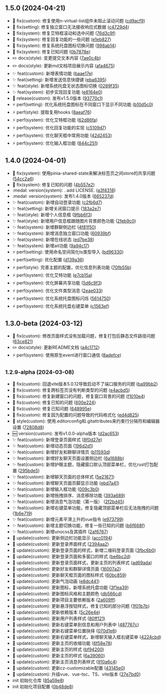 ## 1.5.0 (2024-04-21)

* :bug: fix(custom): 修复使用n-virtual-list组件未阻止滚动问题 ([cd9acf9](https://github.com/nongyehong/HuLa-IM-Tauri/commit/cd9acf9))
* :bug: fix(setting): 修复独立窗口无法接收响应式数据 ([c4729d4](https://github.com/nongyehong/HuLa-IM-Tauri/commit/c4729d4))
* :bug: fix(system): 修复艾特框滚动和选中问题 ([76d3c9f](https://github.com/nongyehong/HuLa-IM-Tauri/commit/76d3c9f))
* :bug: fix(system): 修复回复功能的一些问题 ([e1eb827](https://github.com/nongyehong/HuLa-IM-Tauri/commit/e1eb827))
* :bug: fix(system): 修复系统托盘图标切换问题 ([998ab14](https://github.com/nongyehong/HuLa-IM-Tauri/commit/998ab14))
* :bug: fix(system): 修复已知问题 ([0b7878e](https://github.com/nongyehong/HuLa-IM-Tauri/commit/0b7878e))
* :pencil2: docs(style): 变更提交文本内容 ([7ae0c4b](https://github.com/nongyehong/HuLa-IM-Tauri/commit/7ae0c4b))
* :pencil2: docs(style): 更新md文档项目展示内容 ([afa4675](https://github.com/nongyehong/HuLa-IM-Tauri/commit/afa4675))
* :sparkles: feat(custom): 新增表情功能 ([baae17e](https://github.com/nongyehong/HuLa-IM-Tauri/commit/baae17e))
* :sparkles: feat(setting): 新增发送信息快捷键 ([eba6395](https://github.com/nongyehong/HuLa-IM-Tauri/commit/eba6395))
* :sparkles: feat(style): 新增系统托盘无状态图标切换 ([0289f35](https://github.com/nongyehong/HuLa-IM-Tauri/commit/0289f35))
* :sparkles: feat(system): 初步实现回复功能 ([e8164e0](https://github.com/nongyehong/HuLa-IM-Tauri/commit/e8164e0))
* :tada: release(custom): 发布v1.5.0版本 ([93770c1](https://github.com/nongyehong/HuLa-IM-Tauri/commit/93770c1))
* :zap: perf(setting): 优化系统托盘图标在不同窗口下显示不同功能 ([b10d5c0](https://github.com/nongyehong/HuLa-IM-Tauri/commit/b10d5c0))
* :zap: perf(style): 提取复用hooks ([8aeaf76](https://github.com/nongyehong/HuLa-IM-Tauri/commit/8aeaf76))
* :zap: perf(system): 优化艾特框功能 ([62d86fa](https://github.com/nongyehong/HuLa-IM-Tauri/commit/62d86fa))
* :zap: perf(system): 优化回复功能的实现 ([c5109d7](https://github.com/nongyehong/HuLa-IM-Tauri/commit/c5109d7))
* :zap: perf(system): 优化聊天框中常用功能 ([42d2453](https://github.com/nongyehong/HuLa-IM-Tauri/commit/42d2453))
* :zap: perf(system): 优化输入框功能 ([844c251](https://github.com/nongyehong/HuLa-IM-Tauri/commit/844c251))



## 1.4.0 (2024-04-01)

* :bug: fix(system): 使用pinia-shared-state来解决标签页之间store的共享问题 ([54cc2a6](https://github.com/nongyehong/HuLa-IM-Tauri/commit/54cc2a6))
* :bug: fix(system): 修复已知的问题 ([4b557e2](https://github.com/nongyehong/HuLa-IM-Tauri/commit/4b557e2))
* :medal: version(system): . add LICENSE. ([a3f4318](https://github.com/nongyehong/HuLa-IM-Tauri/commit/a3f4318))
* :medal: version(system): 发布1.4.0版本 ([665237d](https://github.com/nongyehong/HuLa-IM-Tauri/commit/665237d))
* :sparkles: feat(custom): 新增自动登录功能 ([c2fb6d7](https://github.com/nongyehong/HuLa-IM-Tauri/commit/c2fb6d7))
* :sparkles: feat(setting): 新增关闭窗口提示 ([183a2e7](https://github.com/nongyehong/HuLa-IM-Tauri/commit/183a2e7))
* :sparkles: feat(style): 新增个人信息框 ([9fbb6f3](https://github.com/nongyehong/HuLa-IM-Tauri/commit/9fbb6f3))
* :sparkles: feat(style): 新增用户信息框跟随图片背景颜色功能 ([2feb9c0](https://github.com/nongyehong/HuLa-IM-Tauri/commit/2feb9c0))
* :sparkles: feat(system): 新增群聊侧边栏 ([4f81f50](https://github.com/nongyehong/HuLa-IM-Tauri/commit/4f81f50))
* :sparkles: feat(system): 新增消息独立窗口功能 ([60939bf](https://github.com/nongyehong/HuLa-IM-Tauri/commit/60939bf))
* :sparkles: feat(system): 新增在线状态 ([ed7be38](https://github.com/nongyehong/HuLa-IM-Tauri/commit/ed7be38))
* :sparkles: feat(system): 新增ait功能 ([9a94c17](https://github.com/nongyehong/HuLa-IM-Tauri/commit/9a94c17))
* :zap: perf(setting): 使用命名空间简化ts类型导入 ([bd96330](https://github.com/nongyehong/HuLa-IM-Tauri/commit/bd96330))
* :zap: perf(setting): 优化配置 ([d139a36](https://github.com/nongyehong/HuLa-IM-Tauri/commit/d139a36))
* :zap: perf(style): 完善主题的配置，优化信息列表功能 ([70fb55b](https://github.com/nongyehong/HuLa-IM-Tauri/commit/70fb55b))
* :zap: perf(system): 优化艾特功能 ([e7cb15a](https://github.com/nongyehong/HuLa-IM-Tauri/commit/e7cb15a))
* :zap: perf(system): 优化屏幕共享功能 ([5d6c9f3](https://github.com/nongyehong/HuLa-IM-Tauri/commit/5d6c9f3))
* :zap: perf(system): 优化文件类型消息 ([2eae033](https://github.com/nongyehong/HuLa-IM-Tauri/commit/2eae033))
* :zap: perf(system): 优化系统托盘图标闪烁 ([5614750](https://github.com/nongyehong/HuLa-IM-Tauri/commit/5614750))
* :zap: perf(system): 优化系统托盘右键菜单 ([c1563ef](https://github.com/nongyehong/HuLa-IM-Tauri/commit/c1563ef))



## 1.3.0-beta (2024-03-12)

* :bug: fix(custom): 修改页面样式没有加载问题，修复打包后静态文件路径问题 ([63ce821](https://github.com/nongyehong/HuLa-IM-Tauri/commit/63ce821))
* :pencil2: docs(style): 更新README文档 ([a4c1712](https://github.com/nongyehong/HuLa-IM-Tauri/commit/a4c1712))
* :zap: perf(system): 使用原生event进行窗口通信 ([8adefce](https://github.com/nongyehong/HuLa-IM-Tauri/commit/8adefce))



## <small>1.2.9-alpha (2024-03-08)</small>

* :bug: fix(custom): 回退vite版本5.0.12导致启动不了端口服务的问题 ([ba99bb2](https://github.com/nongyehong/HuLa-IM-Tauri/commit/ba99bb2))
* :bug: fix(custom): 修复跨标签页没有判断类型的问题 ([e4acbd5](https://github.com/nongyehong/HuLa-IM-Tauri/commit/e4acbd5))
* :bug: fix(custom): 修复新建窗口的问题，修复窗口背景的问题 ([f1010e4](https://github.com/nongyehong/HuLa-IM-Tauri/commit/f1010e4))
* :bug: fix(custom): 修复已知的问题 ([600e224](https://github.com/nongyehong/HuLa-IM-Tauri/commit/600e224))
* :bug: fix(custom): 修复已知问题 ([648995e](https://github.com/nongyehong/HuLa-IM-Tauri/commit/648995e))
* :bug: fix(custom): 修复因为配置的问题导致的代码格式化 ([ed4d825](https://github.com/nongyehong/HuLa-IM-Tauri/commit/ed4d825))
* :lipstick: style(custom): 使用.editorconfig和.gitattributes来约束行分隔符和编辑器设置 ([72808d8](https://github.com/nongyehong/HuLa-IM-Tauri/commit/72808d8))
* :new: version(custom): 发布v1.0.0-alpha版本 ([d2ac653](https://github.com/nongyehong/HuLa-IM-Tauri/commit/d2ac653))
* :sparkles: feat(custom): 新增登录页面样式 ([8f0d27e](https://github.com/nongyehong/HuLa-IM-Tauri/commit/8f0d27e))
* :sparkles: feat(custom): 新增动态页面 ([196d2d1](https://github.com/nongyehong/HuLa-IM-Tauri/commit/196d2d1))
* :sparkles: feat(custom): 新增好友和群聊详情页 ([b11593d](https://github.com/nongyehong/HuLa-IM-Tauri/commit/b11593d))
* :sparkles: feat(custom): 新增好友聊天页面设置侧边栏 ([6a1688b](https://github.com/nongyehong/HuLa-IM-Tauri/commit/6a1688b))
* :sparkles: feat(custom): 新增护眼主题，隐藏窗口默认顶部菜单栏，优化rust打包配置 ([295bde5](https://github.com/nongyehong/HuLa-IM-Tauri/commit/295bde5))
* :sparkles: feat(custom): 新增聊天页面的总体样式 ([5e21671](https://github.com/nongyehong/HuLa-IM-Tauri/commit/5e21671))
* :sparkles: feat(custom): 新增聊天页面页脚显示功能 ([ebd7a41](https://github.com/nongyehong/HuLa-IM-Tauri/commit/ebd7a41))
* :sparkles: feat(custom): 新增输入框功能 ([009c3b0](https://github.com/nongyehong/HuLa-IM-Tauri/commit/009c3b0))
* :sparkles: feat(custom): 新增拖拽排序、消息移除功能 ([393a689](https://github.com/nongyehong/HuLa-IM-Tauri/commit/393a689))
* :sparkles: feat(custom): 新增消息气泡功能（第一版） ([2f2bd45](https://github.com/nongyehong/HuLa-IM-Tauri/commit/2f2bd45))
* :sparkles: feat(custom): 新增右键菜单功能，修复隐藏顶部菜单栏后无法拖拽的问题 ([1b6e719](https://github.com/nongyehong/HuLa-IM-Tauri/commit/1b6e719))
* :sparkles: feat(custom): 新增元素平滑上升的vue指令 ([e973799](https://github.com/nongyehong/HuLa-IM-Tauri/commit/e973799))
* :sparkles: feat(custom): 新增主题切换功能，修复一些已知的问题 ([b6f668f](https://github.com/nongyehong/HuLa-IM-Tauri/commit/b6f668f))
* :sparkles: feat(custom): 新增unocss及其插件 ([2af6767](https://github.com/nongyehong/HuLa-IM-Tauri/commit/2af6767))
* :sunflower: update(custom): 更新侧边栏功能显示 ([acc0194](https://github.com/nongyehong/HuLa-IM-Tauri/commit/acc0194))
* :sunflower: update(custom): 更新登录界面样式 ([2394aa2](https://github.com/nongyehong/HuLa-IM-Tauri/commit/2394aa2))
* :sunflower: update(custom): 更新登录页面的样式，新增二维码登录页面 ([3fbc6b0](https://github.com/nongyehong/HuLa-IM-Tauri/commit/3fbc6b0))
* :sunflower: update(custom): 更新登录页面和多窗口的样式 ([be6bc2d](https://github.com/nongyehong/HuLa-IM-Tauri/commit/be6bc2d))
* :sunflower: update(custom): 更新登录页面样式，更新主页的列表样式 ([ad69ada](https://github.com/nongyehong/HuLa-IM-Tauri/commit/ad69ada))
* :sunflower: update(custom): 更新好友和群聊详情页面 ([16007a2](https://github.com/nongyehong/HuLa-IM-Tauri/commit/16007a2))
* :sunflower: update(custom): 更新聊天框页面的图标样式 ([60bc859](https://github.com/nongyehong/HuLa-IM-Tauri/commit/60bc859))
* :sunflower: update(custom): 更新气泡动画 ([e8dc441](https://github.com/nongyehong/HuLa-IM-Tauri/commit/e8dc441))
* :sunflower: update(custom): 更新图标，新增系统托盘功能 ([3f1ea39](https://github.com/nongyehong/HuLa-IM-Tauri/commit/3f1ea39))
* :sunflower: update(custom): 更新图标风格和主题颜色 ([db566cd](https://github.com/nongyehong/HuLa-IM-Tauri/commit/db566cd))
* :sunflower: update(custom): 更新项目主要依赖版本 ([2a609ff](https://github.com/nongyehong/HuLa-IM-Tauri/commit/2a609ff))
* :sunflower: update(custom): 更新悬浮按钮样式，修复已知的部分问题 ([1f01b7b](https://github.com/nongyehong/HuLa-IM-Tauri/commit/1f01b7b))
* :sunflower: update(custom): 更新依赖版本 ([5c26e4e](https://github.com/nongyehong/HuLa-IM-Tauri/commit/5c26e4e))
* :sunflower: update(custom): 更新用户列表样式 ([80ff121](https://github.com/nongyehong/HuLa-IM-Tauri/commit/80ff121))
* :sunflower: update(custom): 更新右键菜单到信息和用户列表中 ([487767c](https://github.com/nongyehong/HuLa-IM-Tauri/commit/487767c))
* :sunflower: update(custom): 更新右键菜单位置抉择 ([070d1e6](https://github.com/nongyehong/HuLa-IM-Tauri/commit/070d1e6))
* :sunflower: update(custom): 更新右键菜单样式，新增聊天输入框右键菜单 ([4224cbd](https://github.com/nongyehong/HuLa-IM-Tauri/commit/4224cbd))
* :sunflower: update(custom): 更新主页的收缩功能 ([6f58e78](https://github.com/nongyehong/HuLa-IM-Tauri/commit/6f58e78))
* :sunflower: update(custom): 更新主页的样式 ([bf94200](https://github.com/nongyehong/HuLa-IM-Tauri/commit/bf94200))
* :sunflower: update(custom): 更新主页的样式 ([6a39060](https://github.com/nongyehong/HuLa-IM-Tauri/commit/6a39060))
* :sunflower: update(custom): 更新主页消息列表样式 ([910a6c4](https://github.com/nongyehong/HuLa-IM-Tauri/commit/910a6c4))
* :sunflower: update(custom): 更新cz-customizable配置 ([43145e0](https://github.com/nongyehong/HuLa-IM-Tauri/commit/43145e0))
* :sunflower: update(custom): 升级vue、vue-tsc、TS、vite版本 ([27e7bd0](https://github.com/nongyehong/HuLa-IM-Tauri/commit/27e7bd0))
* init 初始化仓库 ([85a59e8](https://github.com/nongyehong/HuLa-IM-Tauri/commit/85a59e8))
* init 初始化项目配置 ([0b48de8](https://github.com/nongyehong/HuLa-IM-Tauri/commit/0b48de8))



